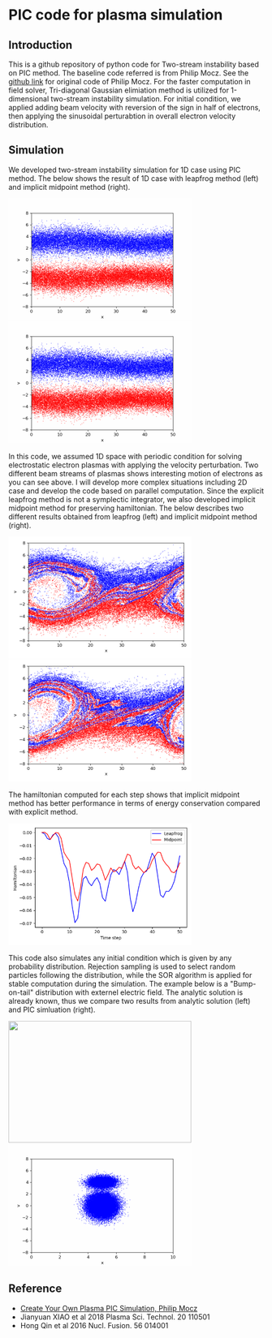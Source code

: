 # PIC code for plasma simulation
## Introduction
<p> 
    This is a github repository of python code for Two-stream instability based on PIC method. The baseline code referred is from Philip Mocz. See the <a href = "https://github.com/pmocz/pic-python">github link</a> for original code of Philip Mocz. For the faster computation in field solver, Tri-diagonal Gaussian elimiation method is utilized for 1-dimensional two-stream instability simulation. For initial condition, we applied adding beam velocity with reversion of the sign in half of electrons, then applying the sinusoidal perturabtion in overall electron velocity distribution.
</p>

## Simulation
<p>
    We developed two-stream instability simulation for 1D case using PIC method. The below shows the result of 1D case with leapfrog method (left) and implicit midpoint method (right).
</p>
<div>
    <p float = 'left'>
        <img src="/result/simulation_leapfrog.gif"  width="360" height="240">
        <img src="/result/simulation_midpoint.gif"  width="360" height="240">
    </p>
</div>

<p> 
    In this code, we assumed 1D space with periodic condition for solving electrostatic electron plasmas with applying the velocity perturbation. Two different beam streams of plasmas shows interesting motion of electrons as you can see above. I will develop more complex situations including 2D case and develop the code based on parallel computation. Since the explicit leapfrog method is not a symplectic integrator, we also developed implicit midpoint method for preserving hamiltonian. The below describes two different results obtained from leapfrog (left) and implicit midpoint method (right).
</p>

<div>
    <p float = 'left'>
        <img src="/result/PIC_leapfrog.png"  width="360" height="240">
        <img src="/result/PIC_midpoint.png"  width="360" height="240">
    </p>
</div>

<p> 
    The hamiltonian computed for each step shows that implicit midpoint method has better performance in terms of energy conservation compared with explicit method. 
</p>

<div>
    <p float = 'left'>
        <img src="/result/hamiltonian_comparsion.png"  width="360" height="240">
    </p>
</div>

<p> 
    This code also simulates any initial condition which is given by any probability distribution. Rejection sampling is used to select random particles following the distribution, while the SOR algorithm is applied for stable computation during the simulation. The example below is a "Bump-on-tail" distribution with externel electric field. The analytic solution is already known, thus we compare two results from analytic solution (left) and PIC simluation (right).
</p>
<div>
    <p float = 'left'>
        <img src="/result/bumpontail.gif"  width="360" height="240">
        <img src="/result/simulation_dist.gif"  width="360" height="240">
    </p>
</div>

## Reference
- <a href = "https://medium.com/swlh/create-your-own-plasma-pic-simulation-with-python-39145c66578b">Create Your Own Plasma PIC Simulation, Philip Mocz</a>
- Jianyuan XIAO et al 2018 Plasma Sci. Technol. 20 110501
- Hong Qin et al 2016 Nucl. Fusion. 56 014001